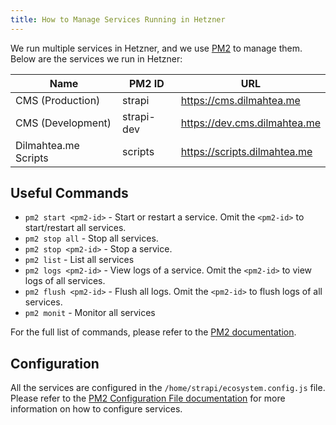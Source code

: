 ```yaml
---
title: How to Manage Services Running in Hetzner
---
```


We run multiple services in Hetzner, and we use [PM2](https://pm2.keymetrics.io/) to manage them. Below are the services we run in Hetzner:

| Name                 | PM2 ID     | URL                          |
| -------------------- | ---------- | ---------------------------- |
| CMS (Production)     | strapi     | https://cms.dilmahtea.me     |
| CMS (Development)    | strapi-dev | https://dev.cms.dilmahtea.me |
| Dilmahtea.me Scripts | scripts    | https://scripts.dilmahtea.me |

## Useful Commands

- `pm2 start <pm2-id>` - Start or restart a service. Omit the `<pm2-id>` to start/restart all services.
- `pm2 stop all` - Stop all services.
- `pm2 stop <pm2-id>` - Stop a service.
- `pm2 list` - List all services
- `pm2 logs <pm2-id>` - View logs of a service. Omit the `<pm2-id>` to view logs of all services.
- `pm2 flush <pm2-id>` - Flush all logs. Omit the `<pm2-id>` to flush logs of all services.
- `pm2 monit` - Monitor all services

For the full list of commands, please refer to the [PM2 documentation](https://pm2.keymetrics.io/docs/usage/pm2-doc-single-page/).

## Configuration

All the services are configured in the `/home/strapi/ecosystem.config.js` file. Please refer to the [PM2 Configuration File documentation](https://pm2.keymetrics.io/docs/usage/application-declaration/) for more information on how to configure services.
